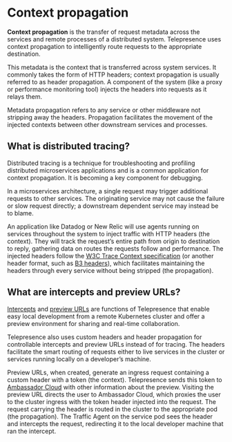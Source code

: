 # Context propagation

**Context propagation** is the transfer of request metadata across the services and remote processes of a distributed system. Telepresence uses context propagation to intelligently route requests to the appropriate destination. 

This metadata is the context that is transferred across system services. It commonly takes the form of HTTP headers; context propagation is usually referred to as header propagation. A component of the system (like a proxy or performance monitoring tool) injects the headers into requests as it relays them.

Metadata propagation refers to any service or other middleware not stripping away the headers. Propagation facilitates the movement of the injected contexts between other downstream services and processes.


## What is distributed tracing?

Distributed tracing is a technique for troubleshooting and profiling distributed microservices applications and is a common application for context propagation. It is becoming a key component for debugging.

In a microservices architecture, a single request may trigger additional requests to other services. The originating service may not cause the failure or slow request directly; a downstream dependent service may instead be to blame.

An application like Datadog or New Relic will use agents running on services throughout the system to inject traffic with HTTP headers (the context). They will track the request’s entire path from origin to destination to reply, gathering data on routes the requests follow and performance. The injected headers follow the [W3C Trace Context specification](https://www.w3.org/TR/trace-context/) (or another header format, such as [B3 headers](https://github.com/openzipkin/b3-propagation)), which facilitates maintaining the headers through every service without being stripped (the propagation).


## What are intercepts and preview URLs?

[Intercepts](../../reference/intercepts) and [preview URLs](../../howtos/preview-urls/) are functions of Telepresence that enable easy local development from a remote Kubernetes cluster and offer a preview environment for sharing and real-time collaboration.

Telepresence also uses custom headers and header propagation for controllable intercepts and preview URLs instead of for tracing. The headers facilitate the smart routing of requests either to live services in the cluster or services running locally on a developer’s machine. 

Preview URLs, when created, generate an ingress request containing a custom header with a token (the context). Telepresence sends this token to [Ambassador Cloud](https://app.getambassador.io) with other information about the preview. Visiting the preview URL directs the user to Ambassador Cloud, which proxies the user to the cluster ingress with the token header injected into the request. The request carrying the header is routed in the cluster to the appropriate pod (the propagation). The Traffic Agent on the service pod sees the header and intercepts the request, redirecting it to the local developer machine that ran the intercept.